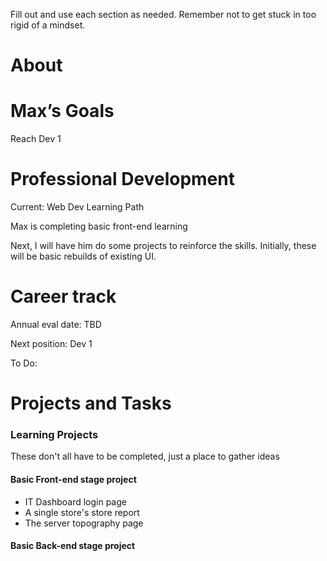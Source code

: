 Fill out and use each section as needed. Remember not to get stuck in too rigid of a mindset.

# About

# Max’s Goals

Reach Dev 1

# Professional Development

Current: Web Dev Learning Path

Max is completing basic front-end learning

Next, I will have him do some projects to reinforce the skills. Initially, these will be basic rebuilds of existing UI.

# Career track

Annual eval date: TBD

Next position: Dev 1

  

To Do:


# Projects and Tasks

### Learning Projects
These don't all have to be completed, just a place to gather ideas

#### Basic Front-end stage project
- IT Dashboard login page
- A single store's store report
- The server topography page

#### Basic Back-end stage project